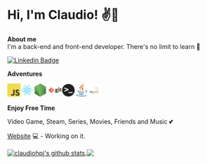 # Hi, I'm Claudio! ✌🚀

**About me**  
I'm a back-end and front-end developer. 
There's no limit to learn 🤯

[![Linkedin Badge](https://img.shields.io/badge/-LinkedIn-blue?style=flat-square&logo=Linkedin&logoColor=white&link=https://www.linkedin.com/in/claudio-henrique-045103b4/)](https://www.linkedin.com/in/claudio-henrique-045103b4/)

**Adventures**

<code><img height="30" src="https://raw.githubusercontent.com/github/explore/80688e429a7d4ef2fca1e82350fe8e3517d3494d/topics/javascript/javascript.png"></code><code><img height="30" src="https://raw.githubusercontent.com/github/explore/80688e429a7d4ef2fca1e82350fe8e3517d3494d/topics/react/react.png"></code><code><img height="30" src="https://raw.githubusercontent.com/github/explore/80688e429a7d4ef2fca1e82350fe8e3517d3494d/topics/nodejs/nodejs.png"></code>  <code><img height="30" src="https://raw.githubusercontent.com/github/explore/80688e429a7d4ef2fca1e82350fe8e3517d3494d/topics/git/git.png"></code><code><img height="30" src="https://raw.githubusercontent.com/github/explore/80688e429a7d4ef2fca1e82350fe8e3517d3494d/topics/terminal/terminal.png"></code><code><img height="30" src="https://raw.githubusercontent.com/github/explore/80688e429a7d4ef2fca1e82350fe8e3517d3494d/topics/java/java.png"></code><code><img height="30" src="https://raw.githubusercontent.com/github/explore/80688e429a7d4ef2fca1e82350fe8e3517d3494d/topics/mysql/mysql.png"></code>

**Enjoy Free Time** 

Video Game, Steam, Series, Movies, Friends and Music 💕


[Website]() 💻 - Working on it. 

<a href="https://github.com/claudiohpj/github-readme-stats">
  <img align="center" src="https://github-readme-stats.vercel.app/api?username=claudiohpj&show_icons=true&include_all_commits=true&theme=material-palenight" alt="claudiohpj's github stats" />
</a>
<a href="https://github.com/claudiohpj/github-readme-stats">
  <!-- Change the `github-readme-stats.anuraghazra1.vercel.app` to `github-readme-stats.vercel.app`  -->
  <img align="center" src="https://github-readme-stats.vercel.app/api/top-langs/?username=claudiohpj&layout=compact&theme=material-palenight" />
</a>

